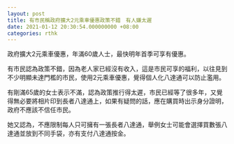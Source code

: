 ```yaml
---
layout: post
title: 有市民稱政府擴大2元乘車優惠政策不錯　有人嫌太遲
date: 2021-01-12 20:30:54.000000000 +08:00
categories: rthk
---
```


政府擴大2元乘車優惠，年滿60歲人士，最快明年首季可享有優惠。

有市民認為政策不錯，因為老人家已經沒有收入，這是市民可享的福利，以往見到不少明顯未達門檻的市民，使用2元乘車優惠，覺得個人化八達通可以防止濫用。

有剛滿65歲的女士表示不滿，認為政策推行得太遲，市民已經等了很多年，又覺得無必要將相片印到長者八達通上，如果有疑問的話，應在購買時出示身分證明，政府不應該不信任市民。

她又認為，不應限制每人只可擁有一張長者八達通，舉例女士可能會選擇買數張八達通並放到不同手袋，亦有支付八達通按金。
